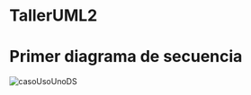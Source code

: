 # TallerUML2
# Primer diagrama de secuencia
![casoUsoUnoDS](https://github.com/user-attachments/assets/1ce211b1-4ae5-426d-aefe-0c46a747045f)
